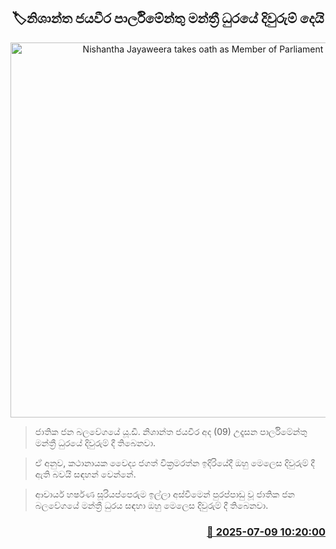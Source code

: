 <p align='center'><b><h2 align='center' title='Nishantha Jayaweera takes oath as Member of Parliament'>🏷නිශාන්ත ජයවීර පාර්ලිමේන්තු මන්ත්‍රී ධුරයේ දිවුරුම් දෙයි</h2></b></p>
<p align='center'><img src='https://helakuru.sgp1.cdn.digitaloceanspaces.com/esana/images/lib/nishantha-jjkl.jpg' width='600' alt='Nishantha Jayaweera takes oath as Member of Parliament'></p>

> ජාතික ජන බලවේගයේ යූ.ඩී. නිශාන්ත ජයවීර අද (09) උදෑසන පාර්ලිමේන්තු මන්ත්‍රී ධුරයේ දිවුරුම් දී තිබෙනවා.

> ඒ අනුව, කථානායක වෛද්‍ය ජගත් වික්‍රමරත්න ඉදිරියේදී ඔහු මෙලෙස දිවුරුම් දී ඇති බවයි සඳහන් වෙන්නේ.

> ආචාර්ය හර්ෂණ සූරියප්පෙරුම ඉල්ලා අස්වීමෙන් පුරප්පාඩු වූ ජාතික ජන බලවේගයේ මන්ත්‍රී ධුරය සඳහා ඔහු මෙලෙස දිවුරුම් දී තිබෙනවා.



<h3 align='right'><a href='https://www.helakuru.lk/esana/p/111714/'>📅 2025-07-09 10:20:00</a></h3>
